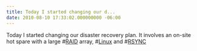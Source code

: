 ```yaml
---
title: Today I started changing our d...
date: 2010-08-10 17:33:02.000000000 -06:00
---
```

Today I started changing our disaster recovery plan.  It involves an on-site hot spare with a large #<a href="http://search.twitter.com/search?q=%23RAID" class="aktt_hashtag">RAID</a> array, #<a href="http://search.twitter.com/search?q=%23Linux" class="aktt_hashtag">Linux</a>  and #<a href="http://search.twitter.com/search?q=%23RSYNC" class="aktt_hashtag">RSYNC</a>
